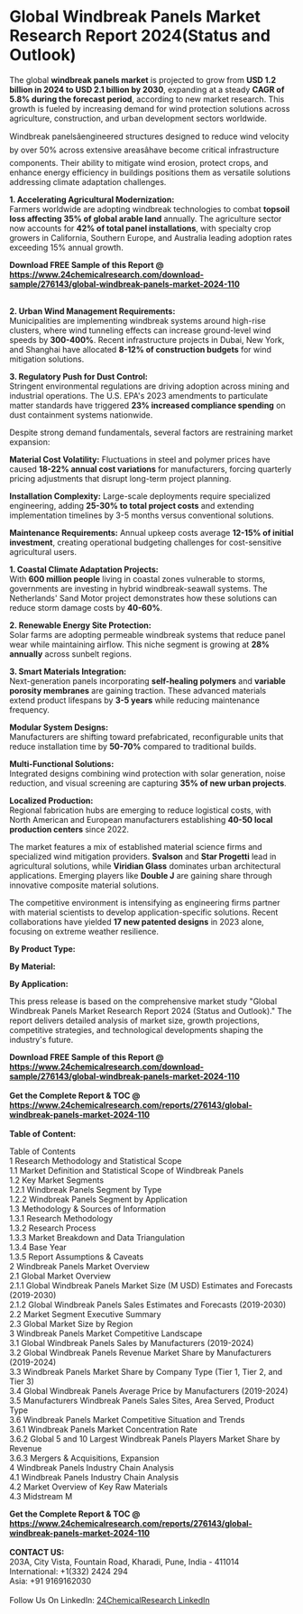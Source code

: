 <h1>Global Windbreak Panels Market Research Report 2024(Status and Outlook)</h1><p>The global <strong>windbreak panels market</strong> is projected to grow from <strong>USD 1.2 billion in 2024 to USD 2.1 billion by 2030</strong>, expanding at a steady <strong>CAGR of 5.8% during the forecast period</strong>, according to new market research. This growth is fueled by increasing demand for wind protection solutions across agriculture, construction, and urban development sectors worldwide.</p><p>Windbreak panelsâengineered structures designed to reduce wind velocity by over 50% across extensive areasâhave become critical infrastructure components. Their ability to mitigate wind erosion, protect crops, and enhance energy efficiency in buildings positions them as versatile solutions addressing climate adaptation challenges.</p><p><strong>1. Accelerating Agricultural Modernization:</strong><br>
Farmers worldwide are adopting windbreak technologies to combat <strong>topsoil loss affecting 35% of global arable land</strong> annually. The agriculture sector now accounts for <strong>42% of total panel installations</strong>, with specialty crop growers in California, Southern Europe, and Australia leading adoption rates exceeding 15% annual growth.</p><div><b>Download FREE Sample of this Report @ 
            <a href="https://www.24chemicalresearch.com/download-sample/276143/global-windbreak-panels-market-2024-110">
            https://www.24chemicalresearch.com/download-sample/276143/global-windbreak-panels-market-2024-110</a></b></div><br><p><strong>2. Urban Wind Management Requirements:</strong><br>
Municipalities are implementing windbreak systems around high-rise clusters, where wind tunneling effects can increase ground-level wind speeds by <strong>300-400%</strong>. Recent infrastructure projects in Dubai, New York, and Shanghai have allocated <strong>8-12% of construction budgets</strong> for wind mitigation solutions.</p><p><strong>3. Regulatory Push for Dust Control:</strong><br>
Stringent environmental regulations are driving adoption across mining and industrial operations. The U.S. EPA's 2023 amendments to particulate matter standards have triggered <strong>23% increased compliance spending</strong> on dust containment systems nationwide.</p><p>Despite strong demand fundamentals, several factors are restraining market expansion:</p><p><strong>Material Cost Volatility:</strong> Fluctuations in steel and polymer prices have caused <strong>18-22% annual cost variations</strong> for manufacturers, forcing quarterly pricing adjustments that disrupt long-term project planning.</p><p><strong>Installation Complexity:</strong> Large-scale deployments require specialized engineering, adding <strong>25-30% to total project costs</strong> and extending implementation timelines by 3-5 months versus conventional solutions.</p><p><strong>Maintenance Requirements:</strong> Annual upkeep costs average <strong>12-15% of initial investment</strong>, creating operational budgeting challenges for cost-sensitive agricultural users.</p><p><strong>1. Coastal Climate Adaptation Projects:</strong><br>
With <strong>600 million people</strong> living in coastal zones vulnerable to storms, governments are investing in hybrid windbreak-seawall systems. The Netherlands' Sand Motor project demonstrates how these solutions can reduce storm damage costs by <strong>40-60%</strong>.</p><p><strong>2. Renewable Energy Site Protection:</strong><br>
Solar farms are adopting permeable windbreak systems that reduce panel wear while maintaining airflow. This niche segment is growing at <strong>28% annually</strong> across sunbelt regions.</p><p><strong>3. Smart Materials Integration:</strong><br>
Next-generation panels incorporating <strong>self-healing polymers</strong> and <strong>variable porosity membranes</strong> are gaining traction. These advanced materials extend product lifespans by <strong>3-5 years</strong> while reducing maintenance frequency.</p><p><strong>Modular System Designs:</strong><br>
	Manufacturers are shifting toward prefabricated, reconfigurable units that reduce installation time by <strong>50-70%</strong> compared to traditional builds.</p><p><strong>Multi-Functional Solutions:</strong><br>
	Integrated designs combining wind protection with solar generation, noise reduction, and visual screening are capturing <strong>35% of new urban projects</strong>.</p><p><strong>Localized Production:</strong><br>
	Regional fabrication hubs are emerging to reduce logistical costs, with North American and European manufacturers establishing <strong>40-50 local production centers</strong> since 2022.</p><p>The market features a mix of established material science firms and specialized wind mitigation providers. <strong>Svalson</strong> and <strong>Star Progetti</strong> lead in agricultural solutions, while <strong>Viridian Glass</strong> dominates urban architectural applications. Emerging players like <strong>Double J</strong> are gaining share through innovative composite material solutions.</p><p>The competitive environment is intensifying as engineering firms partner with material scientists to develop application-specific solutions. Recent collaborations have yielded <strong>17 new patented designs</strong> in 2023 alone, focusing on extreme weather resilience.</p><p><strong>By Product Type:</strong></p><p><strong>By Material:</strong></p><p><strong>By Application:</strong></p><p>This press release is based on the comprehensive market study "Global Windbreak Panels Market Research Report 2024 (Status and Outlook)." The report delivers detailed analysis of market size, growth projections, competitive strategies, and technological developments shaping the industry's future.</p><div><b>Download FREE Sample of this Report @ 
            <a href="https://www.24chemicalresearch.com/download-sample/276143/global-windbreak-panels-market-2024-110">
            https://www.24chemicalresearch.com/download-sample/276143/global-windbreak-panels-market-2024-110</a></b></div><br><div><b>Get the Complete Report & TOC @ 
            <a href="https://www.24chemicalresearch.com/reports/276143/global-windbreak-panels-market-2024-110">
            https://www.24chemicalresearch.com/reports/276143/global-windbreak-panels-market-2024-110</a></b></div><br>
            <b>Table of Content:</b><p>Table of Contents<br />
1 Research Methodology and Statistical Scope<br />
1.1 Market Definition and Statistical Scope of Windbreak Panels<br />
1.2 Key Market Segments<br />
1.2.1 Windbreak Panels Segment by Type<br />
1.2.2 Windbreak Panels Segment by Application<br />
1.3 Methodology & Sources of Information<br />
1.3.1 Research Methodology<br />
1.3.2 Research Process<br />
1.3.3 Market Breakdown and Data Triangulation<br />
1.3.4 Base Year<br />
1.3.5 Report Assumptions & Caveats<br />
2 Windbreak Panels Market Overview<br />
2.1 Global Market Overview<br />
2.1.1 Global Windbreak Panels Market Size (M USD) Estimates and Forecasts (2019-2030)<br />
2.1.2 Global Windbreak Panels Sales Estimates and Forecasts (2019-2030)<br />
2.2 Market Segment Executive Summary<br />
2.3 Global Market Size by Region<br />
3 Windbreak Panels Market Competitive Landscape<br />
3.1 Global Windbreak Panels Sales by Manufacturers (2019-2024)<br />
3.2 Global Windbreak Panels Revenue Market Share by Manufacturers (2019-2024)<br />
3.3 Windbreak Panels Market Share by Company Type (Tier 1, Tier 2, and Tier 3)<br />
3.4 Global Windbreak Panels Average Price by Manufacturers (2019-2024)<br />
3.5 Manufacturers Windbreak Panels Sales Sites, Area Served, Product Type<br />
3.6 Windbreak Panels Market Competitive Situation and Trends<br />
3.6.1 Windbreak Panels Market Concentration Rate<br />
3.6.2 Global 5 and 10 Largest Windbreak Panels Players Market Share by Revenue<br />
3.6.3 Mergers & Acquisitions, Expansion<br />
4 Windbreak Panels Industry Chain Analysis<br />
4.1 Windbreak Panels Industry Chain Analysis<br />
4.2 Market Overview of Key Raw Materials<br />
4.3 Midstream M</p><div><b>Get the Complete Report & TOC @ 
            <a href="https://www.24chemicalresearch.com/reports/276143/global-windbreak-panels-market-2024-110">
            https://www.24chemicalresearch.com/reports/276143/global-windbreak-panels-market-2024-110</a></b></div><br><b>CONTACT US:</b><br>
            203A, City Vista, Fountain Road, Kharadi, Pune, India - 411014<br>
            International: +1(332) 2424 294<br>
            Asia: +91 9169162030 <br><br>
            Follow Us On LinkedIn: <a href="https://www.linkedin.com/company/24chemicalresearch/">24ChemicalResearch LinkedIn</a>